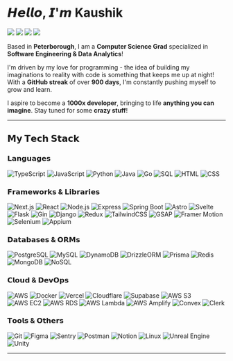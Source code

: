 # 𝙃𝙚𝙡𝙡𝙤, 𝙄'𝙢 Kaushik

[![](https://img.shields.io/badge/-@triple._.a-%23E4405F?style=for-the-badge&logo=instagram&logoColor=ffffff)](https://www.instagram.com/triple._.a/)
[![](https://img.shields.io/badge/-@triple._.a-%235865F2?style=for-the-badge&logo=discord&logoColor=ffffff)](https://discord.com/users/triple._.a)
[![](https://img.shields.io/badge/-@araf821-%230A66C2?style=for-the-badge&logo=linkedin&logoColor=ffffff)](https://linkedin.com/in/araf821)
[![](https://img.shields.io/badge/-@araf821-%23181717?style=for-the-badge&logo=github&logoColor=ffffff)](https://github.com/araf821)

Based in **Peterborough**, I am a **Computer Science Grad** specialized in **Software Engineering & Data Analytics**!  

I'm driven by my love for programming - the idea of building my imaginations to reality with code is something that keeps me up at night! With a **GitHub streak** of over **900 days**, I'm constantly pushing myself to grow and learn.

I aspire to become a **1000x developer**, bringing to life **anything you can imagine**. Stay tuned for some **crazy stuff**!  

---

## 𝗠𝘆 𝗧𝗲𝗰𝗵 𝗦𝘁𝗮𝗰𝗸  

### 𝗟𝗮𝗻𝗴𝘂𝗮𝗴𝗲𝘀
![TypeScript](https://img.shields.io/badge/-TypeScript-3178C6?style=for-the-badge&logo=typescript&logoColor=white)
![JavaScript](https://img.shields.io/badge/-JavaScript-F7DF1E?style=for-the-badge&logo=javascript&logoColor=black)
![Python](https://img.shields.io/badge/-Python-3776AB?style=for-the-badge&logo=python&logoColor=white)
![Java](https://img.shields.io/badge/-Java-007396?style=for-the-badge&logo=java&logoColor=white)
![Go](https://img.shields.io/badge/-Go-00ADD8?style=for-the-badge&logo=go&logoColor=white)
![SQL](https://img.shields.io/badge/-SQL-4479A1?style=for-the-badge&logo=mysql&logoColor=white)
![HTML](https://img.shields.io/badge/-HTML5-E34F26?style=for-the-badge&logo=html5&logoColor=white)
![CSS](https://img.shields.io/badge/-CSS3-1572B6?style=for-the-badge&logo=css3&logoColor=white)

### 𝗙𝗿𝗮𝗺𝗲𝘄𝗼𝗿𝗸𝘀 & 𝗟𝗶𝗯𝗿𝗮𝗿𝗶𝗲𝘀
![Next.js](https://img.shields.io/badge/-Next.js-000000?style=for-the-badge&logo=nextdotjs&logoColor=white)
![React](https://img.shields.io/badge/-React-61DAFB?style=for-the-badge&logo=react&logoColor=black)
![Node.js](https://img.shields.io/badge/-Node.js-339933?style=for-the-badge&logo=node.js&logoColor=white)
![Express](https://img.shields.io/badge/-Express-000000?style=for-the-badge&logo=express&logoColor=white)
![Spring Boot](https://img.shields.io/badge/-Spring%20Boot-6DB33F?style=for-the-badge&logo=spring-boot&logoColor=white)
![Astro](https://img.shields.io/badge/-Astro-FF5D01?style=for-the-badge&logo=astro&logoColor=white)
![Svelte](https://img.shields.io/badge/-Svelte-FF3E00?style=for-the-badge&logo=svelte&logoColor=white)
![Flask](https://img.shields.io/badge/-Flask-000000?style=for-the-badge&logo=flask&logoColor=white)
![Gin](https://img.shields.io/badge/-Gin-000000?style=for-the-badge) <!-- no official logo -->
![Django](https://img.shields.io/badge/-Django-092E20?style=for-the-badge&logo=django&logoColor=white)
![Redux](https://img.shields.io/badge/-Redux-764ABC?style=for-the-badge&logo=redux&logoColor=white)
![TailwindCSS](https://img.shields.io/badge/-TailwindCSS-06B6D4?style=for-the-badge&logo=tailwindcss&logoColor=white)
![GSAP](https://img.shields.io/badge/-GSAP-88CE02?style=for-the-badge&logo=greensock&logoColor=white)
![Framer Motion](https://img.shields.io/badge/-Framer%20Motion-0055FF?style=for-the-badge&logo=framer&logoColor=white)
![Selenium](https://img.shields.io/badge/-Selenium-43B02A?style=for-the-badge&logo=selenium&logoColor=white)
![Appium](https://img.shields.io/badge/-Appium-FF6F61?style=for-the-badge) <!-- no official logo -->

### 𝗗𝗮𝘁𝗮𝗯𝗮𝘀𝗲𝘀 & 𝗢𝗥𝗠𝘀
![PostgreSQL](https://img.shields.io/badge/-PostgreSQL-4169E1?style=for-the-badge&logo=postgresql&logoColor=white)
![MySQL](https://img.shields.io/badge/-MySQL-4479A1?style=for-the-badge&logo=mysql&logoColor=white)
![DynamoDB](https://img.shields.io/badge/-DynamoDB-4053D6?style=for-the-badge&logo=amazondynamodb&logoColor=white)
![DrizzleORM](https://img.shields.io/badge/-DrizzleORM-000000?style=for-the-badge) <!-- no official logo -->
![Prisma](https://img.shields.io/badge/-Prisma-2D3748?style=for-the-badge&logo=prisma&logoColor=white)
![Redis](https://img.shields.io/badge/-Redis-DC382D?style=for-the-badge&logo=redis&logoColor=white)
![MongoDB](https://img.shields.io/badge/-MongoDB-47A248?style=for-the-badge&logo=mongodb&logoColor=white)
![NoSQL](https://img.shields.io/badge/-NoSQL-FF6F61?style=for-the-badge) <!-- generic -->

### 𝗖𝗹𝗼𝘂𝗱 & 𝗗𝗲𝘃𝗢𝗽𝘀
![AWS](https://img.shields.io/badge/-AWS-232F3E?style=for-the-badge&logo=amazon-aws&logoColor=white)
![Docker](https://img.shields.io/badge/-Docker-2496ED?style=for-the-badge&logo=docker&logoColor=white)
![Vercel](https://img.shields.io/badge/-Vercel-000000?style=for-the-badge&logo=vercel&logoColor=white)
![Cloudflare](https://img.shields.io/badge/-Cloudflare-F38020?style=for-the-badge&logo=cloudflare&logoColor=white)
![Supabase](https://img.shields.io/badge/-Supabase-3ECF8E?style=for-the-badge&logo=supabase&logoColor=white)
![AWS S3](https://img.shields.io/badge/-AWS%20S3-569A31?style=for-the-badge&logo=amazons3&logoColor=white)
![AWS EC2](https://img.shields.io/badge/-AWS%20EC2-FF9900?style=for-the-badge&logo=amazonec2&logoColor=white)
![AWS RDS](https://img.shields.io/badge/-AWS%20RDS-527FFF?style=for-the-badge&logo=amazonrds&logoColor=white)
![AWS Lambda](https://img.shields.io/badge/-AWS%20Lambda-FF9900?style=for-the-badge&logo=awslambda&logoColor=white)
![AWS Amplify](https://img.shields.io/badge/-AWS%20Amplify-FF9900?style=for-the-badge&logo=awsamplify&logoColor=white)
![Convex](https://img.shields.io/badge/-Convex-3ECF8E?style=for-the-badge) <!-- no official logo -->
![Clerk](https://img.shields.io/badge/-Clerk-000000?style=for-the-badge) <!-- no official logo -->

### 𝗧𝗼𝗼𝗹𝘀 & 𝗢𝘁𝗵𝗲𝗿𝘀
![Git](https://img.shields.io/badge/-Git-F05032?style=for-the-badge&logo=git&logoColor=white)
![Figma](https://img.shields.io/badge/-Figma-F24E1E?style=for-the-badge&logo=figma&logoColor=white)
![Sentry](https://img.shields.io/badge/-Sentry-362D59?style=for-the-badge&logo=sentry&logoColor=white)
![Postman](https://img.shields.io/badge/-Postman-FF6C37?style=for-the-badge&logo=postman&logoColor=white)
![Notion](https://img.shields.io/badge/-Notion-000000?style=for-the-badge&logo=notion&logoColor=white)
![Linux](https://img.shields.io/badge/-Linux-FCC624?style=for-the-badge&logo=linux&logoColor=black)
![Unreal Engine](https://img.shields.io/badge/-Unreal%20Engine-0E1128?style=for-the-badge&logo=unrealengine&logoColor=white)
![Unity](https://img.shields.io/badge/-Unity-000000?style=for-the-badge&logo=unity&logoColor=white)

---

